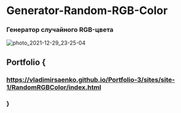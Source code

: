 # Generator-Random-RGB-Color

### Генератор случайного RGB-цвета

![photo_2021-12-29_23-25-04](https://user-images.githubusercontent.com/56477695/147710089-9d3e4d02-fd91-4289-b790-4cc8bcfbef9e.jpg)

## Portfolio {

### https://vladimirsaenko.github.io/Portfolio-3/sites/site-1/RandomRGBColor/index.html

### }
